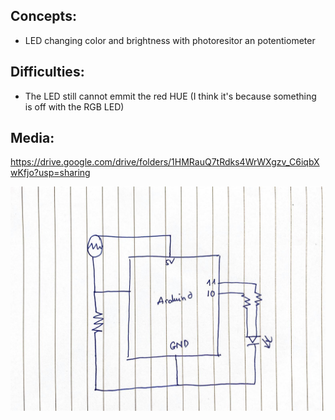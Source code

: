 ## Concepts: 
- LED changing color and brightness with photoresitor an potentiometer


## Difficulties: 
- The LED still cannot emmit the red HUE (I think it's because something is off with the RGB LED)

## Media: 

https://drive.google.com/drive/folders/1HMRauQ7tRdks4WrWXgzv_C6iqbXwKfjo?usp=sharing

![](105276427_575138230041207_6726940493109355978_n.jpg) 
